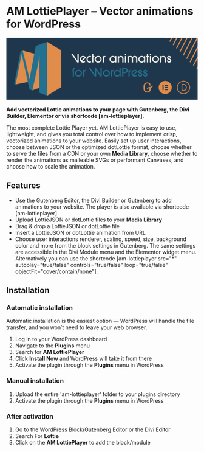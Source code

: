 # AM LottiePlayer – Vector animations for WordPress

![Awesome Vector Animations](/svn/assets/banner-1544x500.png)

**Add vectorized Lottie animations to your page with Gutenberg, the Divi Builder, Elementor or via shortcode \[am-lottieplayer\].**

The most complete Lottie Player yet. AM LottiePlayer is easy to use, lightweight, and gives you total control over how to implement crisp, vectorized animations to your website. Easily set up user interactions, choose between JSON or the optimized dotLottie format, choose whether to serve the files from a CDN or your own **Media Library**, choose whether to render the animations as malleable SVGs or performant Canvases, and choose how to scale the animation.

## Features

- Use the Gutenberg Editor, the Divi Builder or Gutenberg to add animations to your website. The player is also available via shortcode \[am-lottieplayer\]
- Upload LottieJSON or dotLottie files to your **Media Library**
- Drag & drop a LottieJSON or dotLottie  file
- Insert a LottieJSON or dotLottie animation from URL
- Choose user interactions renderer, scaling, speed, size, background color and more from the block settings in Gutenberg. The same settings are accessible in the Divi Module menu and the Elementor widget menu. Alternatively you can use the shortcode \[am-lottieplayer src="*" autoplay="true/false" controls="true/false" loop="true/false" objectFit="cover/contain/none"\].

## Installation

### Automatic installation

Automatic installation is the easiest option — WordPress will handle the file transfer, and you won’t need to leave your web browser.

1. Log in to your WordPress dashboard
2. Navigate to the **Plugins** menu
3. Search for **AM LottiePlayer**
4. Click **Install Now** and WordPress will take it from there
5. Activate the plugin through the **Plugins** menu in WordPress

### Manual installation

1. Upload the entire 'am-lottieplayer' folder to your plugins directory
2. Activate the plugin through the **Plugins** menu in WordPress

### After activation

1. Go to the WordPress Block/Gutenberg Editor or the Divi Editor
2. Search For **Lottie**
3. Click on the **AM LottiePlayer** to add the block/module
